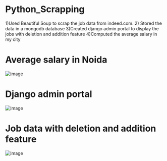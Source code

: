 # Python_Scrapping

1)Used Beautiful Soup to scrap the job data from indeed.com.
2) Stored the data in a mongodb database
3)Created django admin portal to display the jobs with deletion and addition feature
4)Computed the average salary in my city

# Average salary in Noida
![image](https://github.com/aksy2512/Python_Scrapping/assets/79045568/8f7532e5-83f3-408e-81cc-be52892d2217)

# Django admin portal
![image](https://github.com/aksy2512/Python_Scrapping/assets/79045568/6e057e46-2b50-4094-a785-3dca7d5745bf)

# Job data with deletion and addition feature
![image](https://github.com/aksy2512/Python_Scrapping/assets/79045568/737a75a1-c67b-40f8-91a7-26364d138e71)
